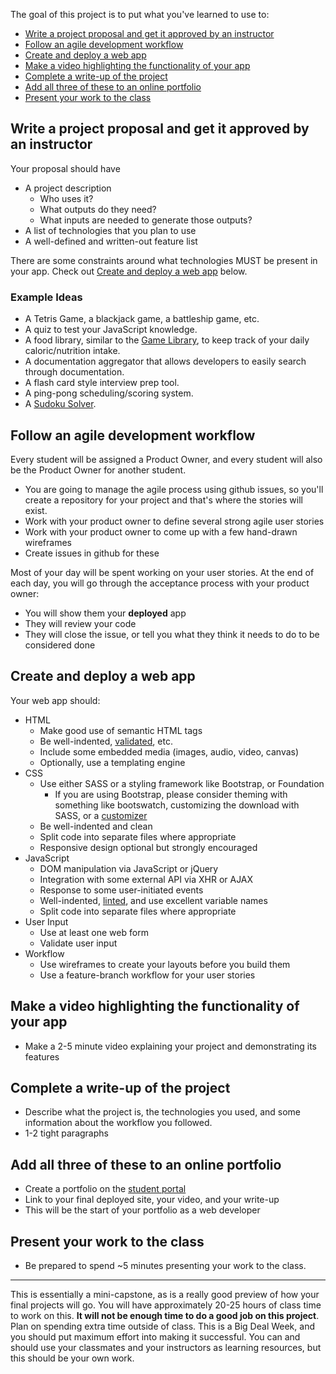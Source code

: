The goal of this project is to put what you've learned to use to:

* [Write a project proposal and get it approved by an instructor](#proposal)
* [Follow an agile development workflow](#agile)
* [Create and deploy a web app](#create-deploy)
* [Make a video highlighting the functionality of your app](#video)
* [Complete a write-up of the project](#write-up)
* [Add all three of these to an online portfolio](#portfolio)
* [Present your work to the class](#present)

<a id="proposal"></a>

## Write a project proposal and get it approved by an instructor

Your proposal should have

* A project description
    * Who uses it?
    * What outputs do they need?
    * What inputs are needed to generate those outputs?
* A list of technologies that you plan to use
* A well-defined and written-out feature list

There are some constraints around what technologies MUST be present in your app. Check out [Create and deploy a web app](#create-deploy) below.

### Example Ideas

* A Tetris Game, a blackjack game, a battleship game, etc.
* A quiz to test your JavaScript knowledge.
* A food library, similar to the [Game Library](https://github.com/gSchool/g11-course-curriculum/tree/master/week05/05_exercises/js-game-library), to keep track of your daily caloric/nutrition intake.
* A documentation aggregator that allows developers to easily search through documentation.
* A flash card style interview prep tool.
* A ping-pong scheduling/scoring system.
* A [Sudoku Solver](http://mherman.org/sudoku-solver/).

<a id="agile"></a>

## Follow an agile development workflow

Every student will be assigned a Product Owner, and every student will also be the Product Owner for another student.

* You are going to manage the agile process using github issues, so you'll create a repository for your project and that's where the stories will exist.
* Work with your product owner to define several strong agile user stories
* Work with your product owner to come up with a few hand-drawn wireframes
* Create issues in github for these

Most of your day will be spent working on your user stories. At the end of each day, you will go through the acceptance process with your product owner:

* You will show them your **deployed** app
* They will review your code
* They will close the issue, or tell you what they think it needs to do to be considered done

<a id="create-deploy"></a>

## Create and deploy a web app

Your web app should:

* HTML
    * Make good use of semantic HTML tags
    * Be well-indented, [validated](https://validator.w3.org/nu/), etc.
    * Include some embedded media (images, audio, video, canvas)
    * Optionally, use a templating engine
* CSS
    * Use either SASS or a styling framework like Bootstrap, or Foundation
        * If you are using Bootstrap, please consider theming with something like bootswatch, customizing the download with SASS, or a [customizer](http://getbootstrap.com/customize/)
    * Be well-indented and clean
    * Split code into separate files where appropriate
    * Responsive design optional but strongly encouraged
* JavaScript
    * DOM manipulation via JavaScript or jQuery
    * Integration with some external API via XHR or AJAX
    * Response to some user-initiated events
    * Well-indented, [linted](http://eslint.org/), and use excellent variable names
    * Split code into separate files where appropriate
* User Input
    * Use at least one web form
    * Validate user input
* Workflow
    * Use wireframes to create your layouts before you build them
    * Use a feature-branch workflow for your user stories

<a id="video"></a>

## Make a video highlighting the functionality of your app

* Make a 2-5 minute video explaining your project and demonstrating its features

<a id="write-up"></a>

## Complete a write-up of the project

* Describe what the project is, the technologies you used, and some information about the workflow you followed.
* 1-2 tight paragraphs

<a id="portfolio"></a>

## Add all three of these to an online portfolio

* Create a portfolio on the [student portal](http://students.galvanize.com)
* Link to your final deployed site, your video, and your write-up
* This will be the start of your portfolio as a web developer

<a id="present"></a>

## Present your work to the class

* Be prepared to spend ~5 minutes presenting your work to the class.

---

This is essentially a mini-capstone, as is a really good preview of how your final projects will go. You will have approximately 20-25 hours of class time to work on this. **It will not be enough time to do a good job on this project**. Plan on spending extra time outside of class. This is a Big Deal Week, and you should put maximum effort into making it successful. You can and should use your classmates and your instructors as learning resources, but this should be your own work.
